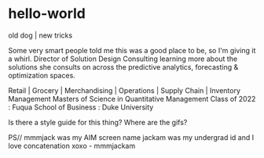 # hello-world
old dog | new tricks

Some very smart people told me this was a good place to be, so I'm giving it a whirl.
Director of Solution Design Consulting learning more about the solutions she consults on across the predictive analytics, forecasting & optimization spaces.

Retail | Grocery | Merchandising | Operations | Supply Chain | Inventory Management
Masters of Science in Quantitative Management Class of 2022 : Fuqua School of Business : Duke University

Is there a style guide for this thing? Where are the gifs?

PS// mmmjack was my AIM screen name
     jackam was my undergrad id
     and I love concatenation
     xoxo - mmmjackam

